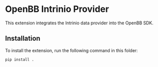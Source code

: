 # OpenBB Intrinio Provider

This extension integrates the Intrinio data provider into the OpenBB SDK.

## Installation

To install the extension, run the following command in this folder:

```bash
pip install .
```
